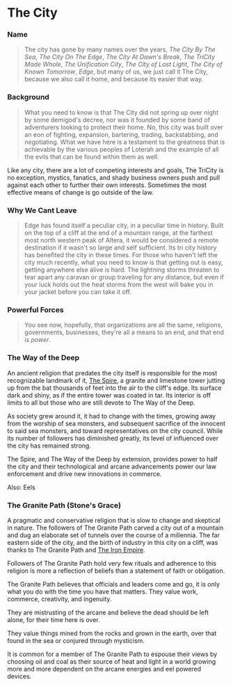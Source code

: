 # The City

### Name
> The city has gone by many names over the years, _The City By The Sea_, _The City On The Edge_, _The City At Dawn's Break_, _The TriCity Made Whole_, _The Unification City_, _The City of Last Light_, _The City of Known Tomorrow_, _Edge_, but many of us, we just call it The City, because we also call it home, and because its easier that way.

### Background
> What you need to know is that The City did not spring up over night by some demigod's decree, nor was it founded by some band of adventurers looking to protect their home. No, this city was built over an eon of fighting, expansion, bartering, trading, backstabbing, and negotiating. What we have here is a testament to the greatness that is achievable by the various peoples of Loterah and the example of all the evils that can be found within them as well.

Like any city, there are a lot of competing interests and goals, The TriCity is no exception, mystics, fanatics,
and shady business owners push and pull against each other to further their own interests. Sometimes the most effective means of change is go outside of the law. 

### Why We Cant Leave
> Edge has found itself a peculiar city, in a peculiar time in history. Built on the top of a cliff at the end of a mountain range, at the farthest most north western peak of Altera, it would be considered a remote destination if it wasn't so large and self sufficient. Its tri city history has benefited the city in these times. For those who haven't left the city much recently, what you need to know is that getting out is easy, getting anywhere else alive is hard. The lightning storms threaten to tear apart any caravan or group traveling for any distance, but even if your luck holds out the heat storms from the west will bake you in your jacket before you can take it off. 


### Powerful Forces
> You see now, hopefully, that organizations are all the same, religions, governments, businesses, they're all a means to an end, and that end is _power_.

### The Way of the Deep
An ancient religion that predates the city itself is responsible for the most recognizable landmark of it, [The Spire](spire-the), a granite and limestone tower jutting up from the bat thousands of feet into the air to the cliff's edge. Its surface dark and shiny, as if the entire tower was coated in tar. Its interior is off limits to all but those who are still devote to The Way of the Deep.

As society grew around it, it had to change with the times, growing away from the worship of sea monsters, and subsequent sacrifice of the innocent to said sea monsters, and toward representatives on the city council. While its number of followers has diminished greatly, its level of influenced over the city has remained strong.

The Spire, and The Way of the Deep by extension, provides power to half the city and their technological and arcane advancements power our law enforcement and drive new innovations in commerce. 

Also: Eels

### The Granite Path (Stone's Grace)
A pragmatic and conservative religion that is slow to change and skeptical in nature. The followers of The Granite Path carved a city out of a mountain and dug an elaborate set of tunnels over the course of a millennia.  The far eastern side of the city, and the birth of industry in this city on a cliff, was thanks to The Granite Path and [The Iron Empire](iron-empire).

Followers of The Granite Path hold very few rituals and adherence to this religion is more a reflection of beliefs than a statement of faith or obligation. 

The Granite Path believes that officials and leaders come and go, it is only what you do with the time you have that matters. They value work, commerce, creativity, and ingenuity. 

They are mistrusting of the arcane and believe the dead should be left alone, for their time here is over.

They value things mined from the rocks and grown in the earth, over that found in the sea or conjured through mysticism. 

It is common for a member of The Granite Path to espouse their views by choosing oil and coal as their source of heat and light in a world growing more and more dependent on the arcane energies and eel powered devices.


### 